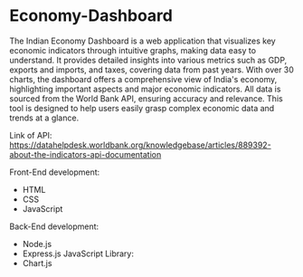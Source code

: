 # Economy-Dashboard
The Indian Economy Dashboard is a web application that visualizes key economic indicators through intuitive graphs, making data easy to understand. It provides detailed insights into various metrics such as GDP, exports and imports, and taxes, covering data from past years. With over 30 charts, the dashboard offers a comprehensive view of India's economy, highlighting important aspects and major economic indicators. All data is sourced from the World Bank API, ensuring accuracy and relevance. This tool is designed to help users easily grasp complex economic data and trends at a glance.

Link of API:
https://datahelpdesk.worldbank.org/knowledgebase/articles/889392-about-the-indicators-api-documentation

Front-End development:
- HTML
- CSS
- JavaScript

Back-End development:
- Node.js
- Express.js
JavaScript Library:
- Chart.js


